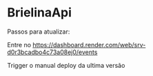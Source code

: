 # BrielinaApi

Passos para atualizar:

Entre no https://dashboard.render.com/web/srv-d0r3bcadbo4c73a08ej0/events

Trigger o manual deploy da ultima versão
